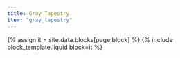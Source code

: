 ```yaml
---
title: Gray Tapestry
item: "gray_tapestry"
---
```


{% assign it = site.data.blocks[page.block] %}
{% include block_template.liquid block=it %}

